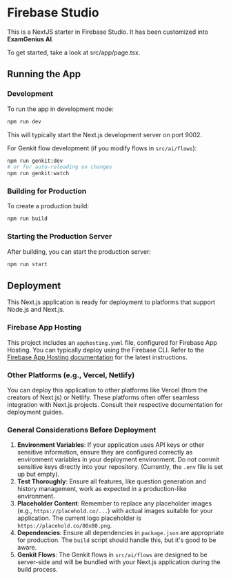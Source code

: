 # Firebase Studio

This is a NextJS starter in Firebase Studio. It has been customized into **ExamGenius AI**.

To get started, take a look at src/app/page.tsx.

## Running the App

### Development

To run the app in development mode:

```bash
npm run dev
```

This will typically start the Next.js development server on port 9002.

For Genkit flow development (if you modify flows in `src/ai/flows`):
```bash
npm run genkit:dev
# or for auto-reloading on changes
npm run genkit:watch
```

### Building for Production

To create a production build:

```bash
npm run build
```

### Starting the Production Server

After building, you can start the production server:

```bash
npm run start
```

## Deployment

This Next.js application is ready for deployment to platforms that support Node.js and Next.js.

### Firebase App Hosting
This project includes an `apphosting.yaml` file, configured for Firebase App Hosting. You can typically deploy using the Firebase CLI. Refer to the [Firebase App Hosting documentation](https://firebase.google.com/docs/app-hosting) for the latest instructions.

### Other Platforms (e.g., Vercel, Netlify)
You can deploy this application to other platforms like Vercel (from the creators of Next.js) or Netlify. These platforms often offer seamless integration with Next.js projects. Consult their respective documentation for deployment guides.

### General Considerations Before Deployment
1.  **Environment Variables**: If your application uses API keys or other sensitive information, ensure they are configured correctly as environment variables in your deployment environment. Do not commit sensitive keys directly into your repository. (Currently, the `.env` file is set up but empty).
2.  **Test Thoroughly**: Ensure all features, like question generation and history management, work as expected in a production-like environment.
3.  **Placeholder Content**: Remember to replace any placeholder images (e.g., `https://placehold.co/...`) with actual images suitable for your application. The current logo placeholder is `https://placehold.co/80x80.png`.
4.  **Dependencies**: Ensure all dependencies in `package.json` are appropriate for production. The `build` script should handle this, but it's good to be aware.
5.  **Genkit Flows**: The Genkit flows in `src/ai/flows` are designed to be server-side and will be bundled with your Next.js application during the build process.
